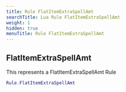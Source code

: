 ```yaml
---
title: Rule FlatItemExtraSpellAmt
searchTitle: Lua Rule FlatItemExtraSpellAmt
weight: 1
hidden: true
menuTitle: Rule FlatItemExtraSpellAmt
---
```

## FlatItemExtraSpellAmt

This represents a FlatItemExtraSpellAmt Rule
```lua
Rule.FlatItemExtraSpellAmt
```